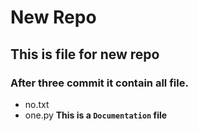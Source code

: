 # New Repo
## This is file for new repo
### After three commit it contain all file.
- no.txt
- one.py
 **This is a `Documentation` file**

